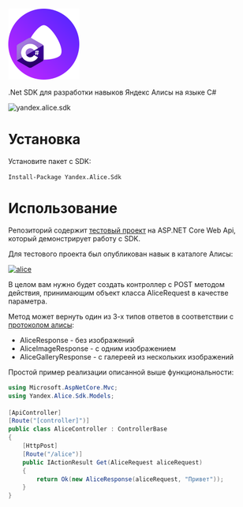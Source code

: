 ![Yandex.Alice.SDK](src/Yandex.Alice.Sdk/Resources/icon.png "Yandex.Alice.SDK")

.Net SDK для разработки навыков Яндекс Алисы на языке C#

![yandex.alice.sdk](https://github.com/alexvolchetsky/yandex.alice.sdk/workflows/yandex.alice.sdk/badge.svg)

# Установка
Установите пакет c SDK: 

`Install-Package Yandex.Alice.Sdk`
# Использование
Репозиторий содержит [тестовый проект](examples/yandex.alice.sdk.demo) на ASP.NET Core Web Api, который демонстрирует работу с SDK.

Для тестового проекта был опубликован навык в каталоге Алисы:

[![alice](https://dialogs.s3.yandex.net/badges/v1-term1.svg)](https://dialogs.yandex.ru/store/skills/245ea3a4-net-sdk?utm_source=https://github.com&utm_medium=badge&utm_campaign=v1&utm_term=d1)

В целом вам нужно будет создать контроллер с POST методом действия, принимающим объект класса AliceRequest в качестве параметра.

Метод может вернуть один из 3-х типов ответов в соответствии с [протоколом алисы](https://yandex.ru/dev/dialogs/alice/doc/protocol-docpage/#response):
* AliceResponse - без изображений
* AliceImageResponse - с одним изображением
* AliceGalleryResponse - с галереей из нескольких изображений

Простой пример реализации описанной выше функциональности:

```c#
using Microsoft.AspNetCore.Mvc;
using Yandex.Alice.Sdk.Models;

[ApiController]
[Route("[controller]")]
public class AliceController : ControllerBase
{
    [HttpPost]
    [Route("/alice")]
    public IActionResult Get(AliceRequest aliceRequest)
    {
        return Ok(new AliceResponse(aliceRequest, "Привет"));
    }
}
```